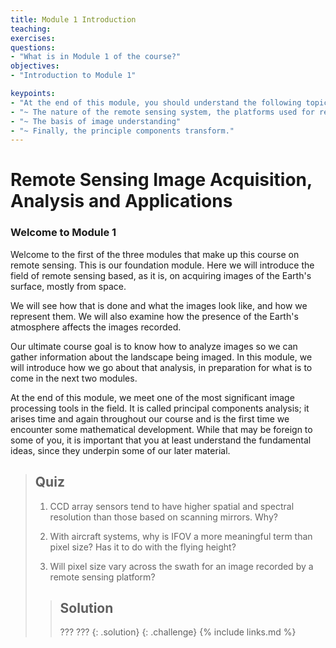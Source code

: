```yaml
---
title: Module 1 Introduction
teaching: 
exercises: 
questions:
- "What is in Module 1 of the course?"
objectives:
- "Introduction to Module 1"

keypoints:
- "At the end of this module, you should understand the following topics:"
- "~ The nature of the remote sensing system, the platforms used for recording images of the Earth's surface, the imaging sensors used on those platforms, the various wavelengths used for imaging, how the atmosphere affects imaging, errors in the images and how they can be corrected, very importantly, the concept of spectral space"
- "~ The basis of image understanding"
- "~ Finally, the principle components transform."
---
```


# Remote Sensing Image Acquisition, Analysis and Applications

### Welcome to Module 1

Welcome to the first of the three modules that make up this course on remote sensing. This is our foundation module. Here we will introduce the field of remote sensing based, as it is, on acquiring images of the Earth's surface, mostly from space. 

We will see how that is done and what the images look like, and how we represent them. We will also examine how the presence of the Earth's atmosphere affects the images recorded. 

Our ultimate course goal is to know how to analyze images so we can gather information about the landscape being imaged. In this module, we will introduce how we go about that analysis, in preparation for what is to come in the next two modules. 

At the end of this module, we meet one of the most significant image processing tools in the field. It is called principal components analysis; it arises time and again throughout our course and is the first time we encounter some mathematical development. While that may be foreign to some of you, it is important that you at least understand the fundamental ideas, since they underpin some of our later material. 

> ## Quiz
>
> 1. CCD array sensors tend to have higher spatial and spectral resolution than those based on scanning 
> mirrors.  Why?
>
> 2. With  aircraft systems, why is IFOV a more  meaningful term than pixel size? Has it to do with the
> flying height?
>
> 3. Will pixel size vary across the swath for an image recorded by a remote sensing platform?
>
> > ## Solution
> > ???
> > ???
> {: .solution}
{: .challenge}
 {% include links.md %}